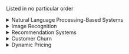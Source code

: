 Listed in no particular order

<details> <summary>Natural Language Processing-Based Systems</summary>

<details> <summary>Speech Recognition</summary>

# Speech Recognition 
So many uses...

### Transcriptions
- Transcriptions in real time
   - press conferences, technical conferences, speeches, meetings
   - Healthcare: dictation by physician 
   - Court system: dictation of proceedings 
   - Air traffic control to record history 
   - Television and media: automate closed-captioning system

### Translation 
- Assist travelers
- Television and media: automate closed-captioning system for additional language support
- Translate scanned OCR-based text into different language 
   
### Usable by any business
- Monitor call center interactions between customer service and customers - provide QAQC automatically, sentiment analysis 
- Hands drew commands for home and business automation systems 
   - Typical Siri-type of automation systems
   - Custom systems for controlling garage doors, heating and air conditioning systems, pool lighting, stereo, etc
- In-vehicle command systems
- Security system automation 
- Translation of web content into multiple languages 

</details>

<details> <summary>Natural Language Generation</summary>

# Natural Language Generation 
Generating natural sounding words and phrases
- Generate custom product descriptions based on previous interactions with a customers 
- Generate recurring content such as timed quarterly reports
- Predictive text prompts that try to “finish your sentence” (in an email, in a Word doc, in the browser address bar, etc)
- Generate explanations of mathematical formulas and expressions on algorithms found in image or text analysis

</details>

<details> <summary>Sentiment Analysis</summary>
### All businesses:
- External:
   - Customer Service: Analyze invoking emails, tweets, transcriptions of calls to see how a change has been perceived by customers
   - Identify trends by monitoring the same
   - Identify specific reasons for brand decline by analyzing same (“Long wait times” are mentioned in 84% of negative interactions”)
   - Identify “brand influencers” and “detractors”
- Internal:
   - Gauge employee morale by analyzing internal bulletin board/chat system

</details>

<details> <summary>Chatbots and ChatOps</summary> 

# Chatbots and ChatOps
Early implementations were rule-based or expert systems. Newer systems use machine learning and natural language processing (NLP)
- External: 
   - Automate common customer interactions 
   - Represents the company on social media
- Internal:
   - Answer common IT help desk issues
   - Automate common HR questions
- Analyze:
   - Track key KPIs 
   - Identify trends

Examples of chatbots:
- IBM’s [Watson Assistant](https://www.ibm.com/cloud/watson-assistant/) is a white-label solution companies can buy. “It knows when to search for an answer from a knowledge base, when to ask for clarity and when to direct users to a human.”
- DuoLingo has chatbot AI as foundation of its service

</details> 

<details> <summary>Decision Support Systems</summary> 

</details>

# Decision Support Systems
These don’t replace human decision making but rather act as helpers to confirm or guide decisions 
- Healthcare
   — clinical decision support tools that incorporate machine learning guide clinicians on diagnoses and treatment options, improving caregiver efficiency and patient outcomes
   - Insurance
      - Compare human estimate of damage to image recognition based recommendation
- Agriculture and farming
   - incorporate data on climate, energy, water, resources and other factors to help farmers make decisions on crop management
- All businesses
   - dashboards and charting of trends identify problems and speed up decisions

</details>
 
<details> <summary>Image Recognition </summary>  

# Image Recognition 
So many uses...

### Classification 
- Identify defects in an assembly line
- Identify  objects for autonomous vehicles / self driving cars, boats, planes
- Satellite imagery analysis 
   - Climate and Biology 
      - Detect Migration patterns
      - Detect anomalous temperature, wind, rains, storm patterns
      - Detect climate change events
      - Detect changes in gas or pollution emissions
   - Military
      - Detect troop movements
      - Detect warhead locations, movement

### Identification 
- Identify products on shelves - stocking systems, inventory systems
- Insurance: generate damage estimates

## Facial Recognition 
- All businesses 
   - Security access control systems
- Military
   - Identify key target movements (people or groups) using facial recognition 

### Surveillance-based
- Detect customers entering a store or location
- Detect unwanted entry
- Count crowds at large events
- Monitor for social distancing 

### Optical Character Recognition (OCR)
Tied in with NLP systems 

- All businesses 
   - check for correct signature - credit cards, ATMs, Security access control systems 
   - Convert hand written notes to email or documentation 
   - Convert drawings to graphics (png, jpeg, etc)
   
- Misc
   - Convert images of old / ancient manuscripts to modern text

</details>

<details> <summary>Recommendation Systems</summary>

# Recommendation Systems

### All businesses 
- Recommend products and services based on previous interactions 
- Netflix recommendations for what to watch next
- Creating a scoring system for what to watch or what music to listen to next (“98% match”)
- Youtube creates automated playlists based on what it thinks customer will respond to
- Advertising based on what customer will respond to - Facebook, Google Ads
- Search engines - recommend better, next search term

</details>


<details> <summary>Customer Churn</summary>

# Predicting Customer Churn

Companies leverage machine learning to identify patterns in huge volumes of historical, demographic and sales data to identify and understand why a company loses customers. The company can then utilize machine learning capabilities to analyze behaviors among existing customers to alert it to which customers are at risk of taking their business elsewhere, identify the reasons why those customers are leaving and then determine what steps the company should take to retain them.

Churn is a KPI in all businesses but in particular service and subscription-based businesses. 
- Media companies (NYT, USA Today, HBO, Netflix, Pandora, Youtube, Spotify, etc)
- CRM systems like Salesforce, Siebel, etc
- Accounting packages
- HR packages 
- Telecom
</details>

<details> <summary>Dynamic Pricing</summary>

# Dynamic Pricing
- Amazon tracks user behavior and past purchases to maximize both chance of making the sale as well as making max revenue 
- Uber and Lyft use surge pricing driving by machine learning 


</details>

